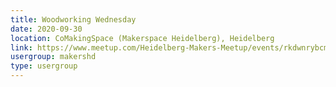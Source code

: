 ```yaml
---
title: Woodworking Wednesday
date: 2020-09-30
location: CoMakingSpace (Makerspace Heidelberg), Heidelberg
link: https://www.meetup.com/Heidelberg-Makers-Meetup/events/rkdwnrybcmbnc/
usergroup: makershd
type: usergroup
---
```

